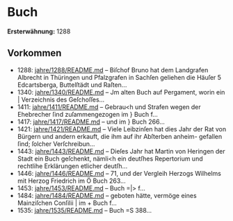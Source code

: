 # Buch

**Ersterwähnung:** 1288

## Vorkommen
- 1288: [jahre/1288/README.md](../jahre/1288/README.md) – Biſchof Bruno hat dem Landgrafen Albrecht in
Thüringen und Pfalzgrafen in Sachſen geliehen die Häuſer
5 Edcartsberga, Buttelſtädt und Raſten...
- 1340: [jahre/1340/README.md](../jahre/1340/README.md) – Jm alten Buch auf Pergament, worin ein |
Verzeichnis des Geſchoſſes...
- 1411: [jahre/1411/README.md](../jahre/1411/README.md) – Gebrau<h und Strafen wegen der Ehebrecher ſind
zuſammengezogen im } Buch f...
- 1417: [jahre/1417/README.md](../jahre/1417/README.md) – und im } Buch 266...
- 1421: [jahre/1421/README.md](../jahre/1421/README.md) – Viele Leibzinſen hat dies Jahr der Rat von Bürgern
und andern erkauft, die ihm auf ihr Abſterben anheim-
gefallen ſind; ſolcher Verſchreibun...
- 1443: [jahre/1443/README.md](../jahre/1443/README.md) – Dieſes Jahr hat Martin von Heringen der Stadt ein
Buch geſchenkt, nämli<h ein deutſhes Repertorium und
rechtlihe Erklärungen etlicher deutſh...
- 1446: [jahre/1446/README.md](../jahre/1446/README.md) – 71, und der Vergleih Herzogs Wilhelms
mit Herzog Friedrich im Ö Buch 263...
- 1453: [jahre/1453/README.md](../jahre/1453/README.md) – Buch =|> f...
- 1484: [jahre/1484/README.md](../jahre/1484/README.md) – geboten hätte, vermöge eines Mainziſchen Conſilii |
im + Buch f...
- 1535: [jahre/1535/README.md](../jahre/1535/README.md) – Buch =S 388...
